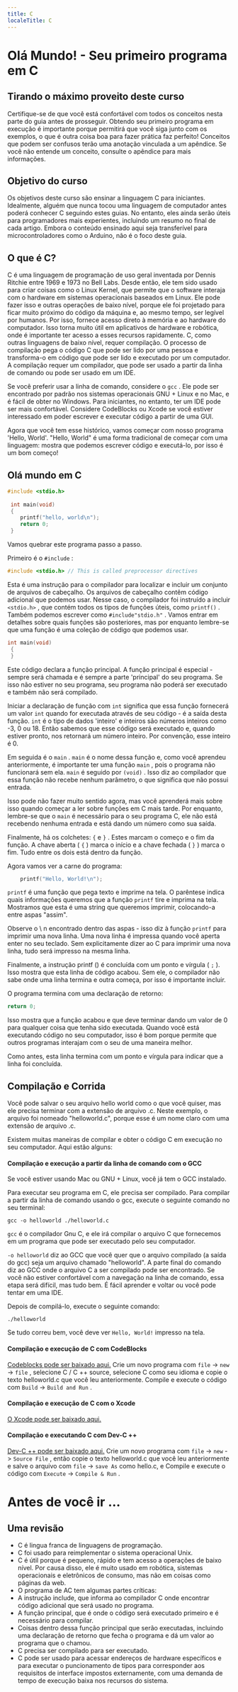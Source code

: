 ```yaml
---
title: C
localeTitle: C
---
```

# Olá Mundo! - Seu primeiro programa em C

## Tirando o máximo proveito deste curso

Certifique-se de que você está confortável com todos os conceitos nesta parte do guia antes de prosseguir. Obtendo seu primeiro programa em execução é importante porque permitirá que você siga junto com os exemplos, o que é outra coisa boa para fazer prática faz perfeito! Conceitos que podem ser confusos terão uma anotação vinculada a um apêndice. Se você não entende um conceito, consulte o apêndice para mais informações.

## Objetivo do curso

Os objetivos deste curso são ensinar a linguagem C para iniciantes. Idealmente, alguém que nunca tocou uma linguagem de computador antes poderá conhecer C seguindo estes guias. No entanto, eles ainda serão úteis para programadores mais experientes, incluindo um resumo no final de cada artigo. Embora o conteúdo ensinado aqui seja transferível para microcontroladores como o Arduino, não é o foco deste guia.

## O que é C?

C é uma linguagem de programação de uso geral inventada por Dennis Ritchie entre 1969 e 1973 no Bell Labs. Desde então, ele tem sido usado para criar coisas como o Linux Kernel, que permite que o software interaja com o hardware em sistemas operacionais baseados em Linux. Ele pode fazer isso e outras operações de baixo nível, porque ele foi projetado para ficar muito próximo do código da máquina e, ao mesmo tempo, ser legível por humanos. Por isso, fornece acesso direto à memória e ao hardware do computador. Isso torna muito útil em aplicativos de hardware e robótica, onde é importante ter acesso a esses recursos rapidamente. C, como outras linguagens de baixo nível, requer compilação. O processo de compilação pega o código C que pode ser lido por uma pessoa e transforma-o em código que pode ser lido e executado por um computador. A compilação requer um compilador, que pode ser usado a partir da linha de comando ou pode ser usado em um IDE.

Se você preferir usar a linha de comando, considere o `gcc` . Ele pode ser encontrado por padrão nos sistemas operacionais GNU + Linux e no Mac, e é fácil de obter no Windows. Para iniciantes, no entanto, ter um IDE pode ser mais confortável. Considere CodeBlocks ou Xcode se você estiver interessado em poder escrever e executar código a partir de uma GUI.

Agora que você tem esse histórico, vamos começar com nosso programa 'Hello, World'. "Hello, World" é uma forma tradicional de começar com uma linguagem: mostra que podemos escrever código e executá-lo, por isso é um bom começo!

## Olá mundo em C

```C
#include <stdio.h> 
 
 int main(void) 
 { 
    printf("hello, world\n"); 
    return 0; 
 } 
```

Vamos quebrar este programa passo a passo.

Primeiro é o `#include` :

```C
#include <stdio.h> // This is called preprocessor directives 
```

Esta é uma instrução para o compilador para localizar e incluir um conjunto de arquivos de cabeçalho. Os arquivos de cabeçalho contêm código adicional que podemos usar. Nesse caso, o compilador foi instruído a incluir `<stdio.h>` , que contém todos os tipos de funções úteis, como `printf()` . Também podemos escrever como `#include"stdio.h"` . Vamos entrar em detalhes sobre quais funções são posteriores, mas por enquanto lembre-se que uma função é uma coleção de código que podemos usar.

```C
int main(void) 
 { 
 } 
```

Este código declara a função principal. A função principal é especial - sempre será chamada e é sempre a parte 'principal' do seu programa. Se isso não estiver no seu programa, seu programa não poderá ser executado e também não será compilado.

Iniciar a declaração de função com `int` significa que essa função fornecerá um valor `int` quando for executada através de seu código - é a saída desta função. `int` é o tipo de dados 'inteiro' e inteiros são números inteiros como -3, 0 ou 18. Então sabemos que esse código será executado e, quando estiver pronto, nos retornará um número inteiro. Por convenção, esse inteiro é 0.

Em seguida é o `main` . `main` é o nome dessa função e, como você aprendeu anteriormente, é importante ter uma função `main` , pois o programa não funcionará sem ela. `main` é seguido por `(void)` . Isso diz ao compilador que essa função não recebe nenhum parâmetro, o que significa que não possui entrada.

Isso pode não fazer muito sentido agora, mas você aprenderá mais sobre isso quando começar a ler sobre funções em C mais tarde. Por enquanto, lembre-se que o `main` é necessário para o seu programa C, ele não está recebendo nenhuma entrada e está dando um número como sua saída.

Finalmente, há os colchetes: `{` e `}` . Estes marcam o começo e o fim da função. A chave aberta ( `{` ) marca o início e a chave fechada ( `}` ) marca o fim. Tudo entre os dois está dentro da função.

Agora vamos ver a carne do programa:

```C
    printf("Hello, World!\n"); 
```

`printf` é uma função que pega texto e imprime na tela. O parêntese indica quais informações queremos que a função `printf` tire e imprima na tela. Mostramos que esta é uma string que queremos imprimir, colocando-a entre aspas "assim".

Observe o \\ n encontrado dentro das aspas - isso diz à função `printf` para imprimir uma nova linha. Uma nova linha é impressa quando você aperta enter no seu teclado. Sem explicitamente dizer ao C para imprimir uma nova linha, tudo será impresso na mesma linha.

Finalmente, a instrução printf () é concluída com um ponto e vírgula ( `;` ). Isso mostra que esta linha de código acabou. Sem ele, o compilador não sabe onde uma linha termina e outra começa, por isso é importante incluir.

O programa termina com uma declaração de retorno:

```C
return 0; 
```

Isso mostra que a função acabou e que deve terminar dando um valor de 0 para qualquer coisa que tenha sido executada. Quando você está executando código no seu computador, isso é bom porque permite que outros programas interajam com o seu de uma maneira melhor.

Como antes, esta linha termina com um ponto e vírgula para indicar que a linha foi concluída.

## Compilação e Corrida

Você pode salvar o seu arquivo hello world como o que você quiser, mas ele precisa terminar com a extensão de arquivo .c. Neste exemplo, o arquivo foi nomeado "helloworld.c", porque esse é um nome claro com uma extensão de arquivo .c.

Existem muitas maneiras de compilar e obter o código C em execução no seu computador. Aqui estão alguns:

#### Compilação e execução a partir da linha de comando com o GCC

Se você estiver usando Mac ou GNU + Linux, você já tem o GCC instalado.

Para executar seu programa em C, ele precisa ser compilado. Para compilar a partir da linha de comando usando o gcc, execute o seguinte comando no seu terminal:

```shell
gcc -o helloworld ./helloworld.c 
```

`gcc` é o compilador Gnu C, e ele irá compilar o arquivo C que fornecemos em um programa que pode ser executado pelo seu computador.

`-o helloworld` diz ao GCC que você quer que o arquivo compilado (a saída do gcc) seja um arquivo chamado "helloworld". A parte final do comando diz ao GCC onde o arquivo C a ser compilado pode ser encontrado. Se você não estiver confortável com a navegação na linha de comando, essa etapa será difícil, mas tudo bem. É fácil aprender e voltar ou você pode tentar em uma IDE.

Depois de compilá-lo, execute o seguinte comando:

```shell
./helloworld 
```

Se tudo correu bem, você deve ver `Hello, World!` impresso na tela.

#### Compilação e execução de C com CodeBlocks

[Codeblocks pode ser baixado aqui.](http://www.codeblocks.org/downloads/26) Crie um novo programa com `file` -> `new` -> `file` , selecione C / C ++ source, selecione C como seu idioma e copie o texto helloworld.c que você leu anteriormente. Compile e execute o código com `Build` -> `Build and Run` .

#### Compilação e execução de C com o Xcode

[O Xcode pode ser baixado aqui.](https://developer.apple.com/xcode/)

#### Compilação e executando C com Dev-C ++

[Dev-C ++ pode ser baixado aqui.](https://sourceforge.net/projects/orwelldevcpp/) Crie um novo programa com `file` -> `new` -> `Source File` , então copie o texto helloworld.c que você leu anteriormente e salve o arquivo com `file` -> `save As` como hello.c, e Compile e execute o código com `Execute` -> `Compile & Run` .

# Antes de você ir ...

## Uma revisão

*   C é lingua franca de linguagens de programação.
*   C foi usado para reimplementar o sistema operacional Unix.
*   C é útil porque é pequeno, rápido e tem acesso a operações de baixo nível. Por causa disso, ele é muito usado em robótica, sistemas operacionais e eletrônicos de consumo, mas não em coisas como páginas da web.
*   O programa de AC tem algumas partes críticas:
*   A instrução include, que informa ao compilador C onde encontrar código adicional que será usado no programa.
*   A função principal, que é onde o código será executado primeiro e é necessário para compilar.
*   Coisas dentro dessa função principal que serão executadas, incluindo uma declaração de retorno que fecha o programa e dá um valor ao programa que o chamou.
*   C precisa ser compilado para ser executado.
*   C pode ser usado para acessar endereços de hardware específicos e para executar o puncionamento de tipos para corresponder aos requisitos de interface impostos externamente, com uma demanda de tempo de execução baixa nos recursos do sistema.
